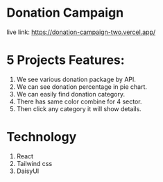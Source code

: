 # Donation Campaign

live link: https://donation-campaign-two.vercel.app/

# 5 Projects Features:

1. We see various donation package by API.
2. We can see donation percentage in pie chart.
3. We can easily find donation category.
4. There has same color combine for 4 sector.
5. Then click any category it will show details.

# Technology

1. React
2. Tailwind css
3. DaisyUI
